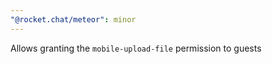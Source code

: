 ```yaml
---
"@rocket.chat/meteor": minor
---
```


Allows granting the `mobile-upload-file` permission to guests
